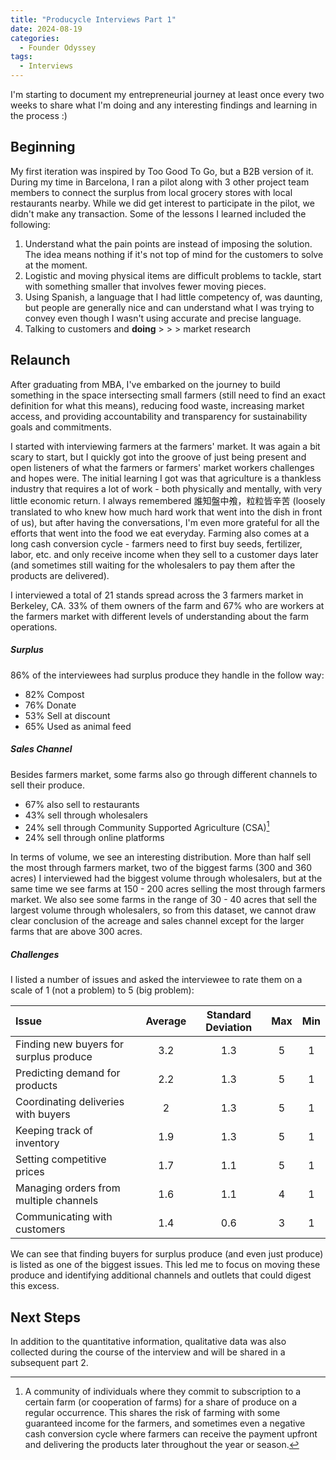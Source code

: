 ```yaml
---
title: "Producycle Interviews Part 1"
date: 2024-08-19
categories:
  - Founder Odyssey
tags:
  - Interviews
---
```


I'm starting to document my entrepreneurial journey at least once every two weeks to share what I'm doing and any interesting findings and learning in the process :)

## Beginning

My first iteration was inspired by Too Good To Go, but a B2B version of it. During my time in Barcelona, I ran a pilot along with 3 other project team members to connect the surplus from local grocery stores with local restaurants nearby. While we did get interest to participate in the pilot, we didn't make any transaction. Some of the lessons I learned included the following:

1. Understand what the pain points are instead of imposing the solution. The idea means nothing if it's not top of mind for the customers to solve at the moment. 
2. Logistic and moving physical items are difficult problems to tackle, start with something smaller that involves fewer moving pieces. 
3. Using Spanish, a language that I had little competency of, was daunting, but people are generally nice and can understand what I was trying to convey even though I wasn't using accurate and precise language. 
4. Talking to customers and **doing** > > > market research

## Relaunch

After graduating from MBA, I've embarked on the journey to build something in the space intersecting small farmers (still need to find an exact definition for what this means), reducing food waste, increasing market access, and providing accountability and transparency for sustainability goals and commitments. 

I started with interviewing farmers at the farmers' market. It was again a bit scary to start, but I quickly got into the groove of just being present and open listeners of what the farmers or farmers' market workers challenges and hopes were. The initial learning I got was that agriculture is a thankless industry that requires a lot of work - both physically and mentally, with very little economic return. I always remembered 誰知盤中飧，粒粒皆辛苦 (loosely translated to who knew how much hard work that went into the dish in front of us), but after having the conversations, I'm even more grateful for all the efforts that went into the food we eat everyday. Farming also comes at a long cash conversion cycle - farmers need to first buy seeds, fertilizer, labor, etc. and only receive income when they sell to a customer days later (and sometimes still waiting for the wholesalers to pay them after the products are delivered).

I interviewed a total of 21 stands spread across the 3 farmers market in Berkeley, CA. 33% of them owners of the farm and 67% who are workers at the farmers market with different levels of understanding about the farm operations. 

##### Surplus

86% of the interviewees had surplus produce they handle in the follow way:
- 82% Compost
- 76% Donate
- 53% Sell at discount
- 65% Used as animal feed

##### Sales Channel

Besides farmers market, some farms also go through different channels to sell their produce.
- 67% also sell to restaurants
- 43% sell through wholesalers
- 24% sell through Community Supported Agriculture (CSA)[^1]
- 24% sell through online platforms 

In terms of volume, we see an interesting distribution. More than half sell the most through farmers market, two of the biggest farms (300 and 360 acres) I interviewed had the biggest volume through wholesalers, but at the same time we see farms at 150 - 200 acres selling the most through farmers market. We also see some farms in the range of 30 - 40 acres that sell the largest volume through wholesalers, so from this dataset, we cannot draw clear conclusion of the acreage and sales channel except for the larger farms that are above 300 acres. 

##### Challenges

I listed a number of issues and asked the interviewee to rate them on a scale of 1 (not a problem) to 5 (big problem):

| Issue | Average | Standard Deviation | Max | Min |
| :--- | :---: | :---: | :---: | :---: | 
| Finding new buyers for surplus produce | 3.2 | 1.3 | 5 | 1 |
| Predicting demand for products | 2.2 | 1.3 | 5 | 1 |
| Coordinating deliveries with buyers | 2 | 1.3 | 5 | 1 |
| Keeping track of inventory | 1.9 | 1.3 | 5 | 1 |
| Setting competitive prices | 1.7 | 1.1 | 5 | 1 |
| Managing orders from multiple channels | 1.6 | 1.1 | 4 | 1 | 
| Communicating with customers | 1.4 | 0.6 | 3 | 1 |

We can see that finding buyers for surplus produce (and even just produce) is listed as one of the biggest issues. This led me to focus on moving these produce and identifying additional channels and outlets that could digest this excess.

## Next Steps
In addition to the quantitative information, qualitative data was also collected during the course of the interview and will be shared in a subsequent part 2. 



[^1]: A community of individuals where they commit to subscription to a certain farm (or cooperation of farms) for a share of produce on a regular occurrence. This shares the risk of farming with some guaranteed income for the farmers, and sometimes even a negative cash conversion cycle where farmers can receive the payment upfront and delivering the products later throughout the year or season. 